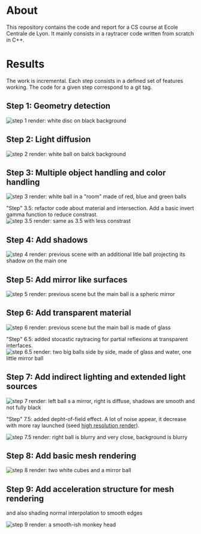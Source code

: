# About

This repository contains the code and report for a CS course at Ecole Centrale de Lyon.
It mainly consists in a raytracer code written from scratch in C++.

# Results

The work is incremental. Each step consists in a defined set of features working.
The code for a given step correspond to a git tag.

## Step 1: Geometry detection

![step 1 render: white disc on black background](./result/step1.png)

## Step 2: Light diffusion

![step 2 render: white ball on balck background](./result/step2.png)

## Step 3: Multiple object handling and color handling

![step 3 render: white ball in a "room" made of red, blue and green balls](./result/step3.png)

"Step" 3.5: refactor code about material and intersection. Add a basic invert gamma function to reduce constrast.
![step 3.5 render: same as 3.5 with less constrast](./result/step3.5.png)

## Step 4: Add shadows

![step 4 render: previous scene with an additional litle ball projecting its shadow on the main one](./result/step4.png)

## Step 5: Add mirror like surfaces

![step 5 render: previous scene but the main ball is a spheric mirror](./result/step5.png)

## Step 6: Add transparent material

![step 6 render: previous scene but the main ball is made of glass](./result/step6.png)

"Step" 6.5: added stocastic raytracing for partial reflexions at transparent interfaces.
![step 6.5 render: two big balls side by side, made of glass and water, one little mirror ball](./result/step6.5.png)

## Step 7: Add indirect lighting and extended light sources

![step 7 render: left ball s a mirror, right is diffuse, shadows are smooth and not fully black](./result/step7.png)

"Step" 7.5: added depht-of-field effect. A lot of noise appear, it decrease with more ray launched (seed [high resolution render](./result/highres_3.png)).

![step 7.5 render: right ball is blurry and very close, background is blurry](./result/step7.5.png)

## Step 8: Add basic mesh rendering

![step 8 render: two white cubes and a mirror ball](./result/step8.png)

## Step 9: Add acceleration structure for mesh rendering

and also shading normal interpolation to smooth edges

![step 9 render: a smooth-ish monkey head](./result/step9.png)
